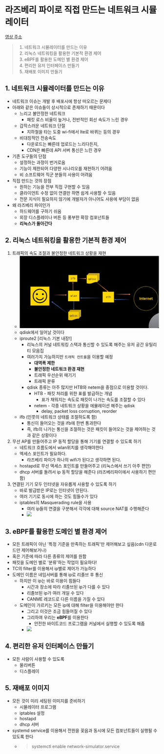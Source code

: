 # 라즈베리 파이로 직접 만드는 네트워크 시뮬레이터

[영상 주소](https://www.youtube.com/watch?v=jy7jYeIlu9w)

> 1. 네트워크 시뮬레이터를 만드는 이유
> 2. 리눅스 네트워킹을 활용한 기본적 환경 제어
> 3. eBPF를 활용한 도메인 별 환경 제어
> 4. 편리한 유저 인터페이스 만들기
> 5. 재배포 이미지 만들기

## 1. 네트워크 시뮬레이터를 만드는 이유

- 네트워크 이슈는 개발 후 배포시에 항상 떠오르는 문제다
- 아래와 같은 이슈들이 상시적으로 존재하기 때문이다
  - 느리고 불안정한 네트워크
    - 패킷 로스 비율이 높거나, 전반적인 회선 속도가 느린 경우
  - 갑작스러운 네트워크 단절
    - 지하철을 타는 도중 wi-fi에서 lte로 바뀌는 등의 경우
  - 비대칭적인 전송속도
    - 다운로드는 빠른데 업로드는 느리다든지,
    - CDN은 빠른데 API 서버 통신은 느린 경우
- 기존 도구들의 단점
  - 설정하는 과정이 번거로움
  - 기능이 제한되어 다양한 시나리오를 재현하기 어려움
  - 비 소프트웨어 직군 분들의 사용이 어려움
- 직접 만드는 것의 장점
  - 원하는 기능을 전부 직접 구현할 수 있음
  - 클라이언트 수정 없이 연결만 하면 쉽게 사용할 수 있음
  - 전문 지식이 필요하지 않기에 개발자가 아니어도 사용에 부담이 없음
- 왜 라즈베리 파이인가
  - 하드웨어를 구하기 쉬움
  - 외장 디스플레이나 버튼 등 풍부한 확장 컴포넌트들
  - **리눅스가 돌아간다**

## 2. 리눅스 네트워킹을 활용한 기본적 환경 제어

1. 트래픽의 속도 조절과 불안정한 네트워크 상황을 재현
   - ![](./%EB%9D%BC%EC%A6%88%EB%B2%A0%EB%A6%AC%ED%8C%8C%EC%9D%B4%20%ED%98%BC%EB%9E%80.PNG)
   - qdisk에서 일어날 것이다
   - iproute2 [리눅스 기본 내장!]
     - 리눅스의 커널 네트워킹 스택과 통신할 수 있도록 해주는 유저 공간 유틸리티 모음집
     - 여러가지 가능하지만 `트래픽 컨트롤`을 이용할 예정
       - **대역폭 제한**
       - **불안정한 네트워크 환경 재현**
       - 트래픽 우선순위 매기기
       - 트래픽 분류
     - qdisk 종류는 아주 많지만 HTB와 netem을 중점으로 이용할 것이다.
       - HTB - 패킷 처리를 위한 표를 발급하는 개념
         - 표가 채워지는 속도로 패킷이 나가는 속도를 조절할 수 있다
       - netem - 각종 네트워크 상황을 에뮬레이션 해주는 qdisk
         - delay, packet loss corruption, reorder
   - ifb (인풋의 네트워크 상태를 조절하도록 함)
     - 통신이 들어오는 것을 ifb에 한번 통과한다
     - 즉, ifb의 나가는 통신을 조절하는 것은 패킷이 들어오는 것을 제어하는 것과 같은 상황이다
2. 무선 AP를 만들어주고 IP 동적 할당을 통해 기기를 연결할 수 있도록 하기
   - 네트워크 흐름도에서 wlan위치를 생각해야한다
   - 엑세스 포인트가 필요하다.
     - 라즈베리 파이가 하나의 wifi가 된다고 생각하면 된다.
   - hostapd로 무선 액세스 포인트를 만들어주고 (리눅스에서 쓰기 아주 편안)
   - dhcp 서버를 돌려서 ip 동적 할당을 해준다 (라즈베리파이에서 사용하기 편안함)
3. 연결된 기기 모두 인터넷을 자유롭게 사용할 수 있도록 하기
   - 바로 발급받은 IP로는 인터넷이 안된다.
   - 여러 기기로 동시에 하는 것도 힘들수가 있다
   - iptables의 Masquerading rule을 사용
     - 여러 ip들의 연결을 구분해서 각각에 대해 source NAT를 수행해준다
     - ![](/masquerade.PNG)

## 3. eBPF를 활용한 도메인 별 환경 제어

- 모든 트래픽이 아닌 '특정 기준을 만족하는 트래픽'만 제어해보고 싶음(cdn 다운로드만 제어해보거나)
- 혹은 기준에 따라 다른 종류의 제어를 원함
- 패킷을 도메인 별로 '분류'하는 작업이 필요하다!
- TC의 filter를 이용해서 ip별로 제어가 가능하다
- 도메인 이름은 네임서버를 통해 ip로 리졸브 후 통신
  - 하지만 이 ip는 바로 이용이 힘들다
    - 시간과 장소에 따라 리졸브된 ip가 다를 수 있다
    - 리졸브된 ip가 여러 개일 수 있다
    - CANME 레코드로 다른 이름을 가질 수 있다
  - 도메인이 가르키는 모든 ip에 대해 filter을 이용해야만 한다
    - 그리고 이것은 조금 힘들어질 수 있다
    - 그리하여 우리는 **eBPF**를 이용한다
      - 안전한 바이트코드 프로그램을 커널에서 실행할 수 있도록 해줌
    - ![](/ebpf.PNG)

## 4. 편리한 유저 인터페이스 만들기

- 모든 사람이 사용할 수 있도록
  - 물리버튼
  - 디스플레이

## 5. 재배포 이미지

- 모든 것이 미리 세팅된 이미지를 준비하기
  - 시뮬레이터 프로그램
  - iptables 설정
  - hostapd
  - dhcp 서버
- systemd service를 이용해서 전원을 꽂음과 동시에 모든 컴포넌트들이 실행될 수 있도록 한다
  - > systemctl enable network-simulator.service

